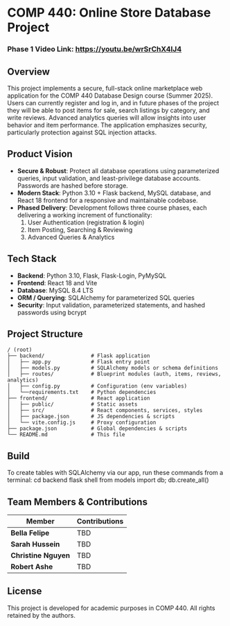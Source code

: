 # COMP 440: Online Store Database Project

### Phase 1 Video Link: https://youtu.be/wrSrChX4lJ4

## Overview

This project implements a secure, full-stack online marketplace web application for the COMP 440 Database Design course (Summer 2025). Users can currently register and log in, and in future phases of the project they will be able to post items for sale, search listings by category, and write reviews. Advanced analytics queries will allow insights into user behavior and item performance. The application emphasizes security, particularly protection against SQL injection attacks.

## Product Vision

- **Secure & Robust**: Protect all database operations using parameterized queries, input validation, and least-privilege database accounts. Passwords are hashed before storage.
- **Modern Stack**: Python 3.10 + Flask backend, MySQL database, and React 18 frontend for a responsive and maintainable codebase.
- **Phased Delivery**: Development follows three course phases, each delivering a working increment of functionality:
  1. User Authentication (registration & login)
  2. Item Posting, Searching & Reviewing
  3. Advanced Queries & Analytics

## Tech Stack

- **Backend**: Python 3.10, Flask, Flask-Login, PyMySQL
- **Frontend**: React 18 and Vite
- **Database**: MySQL 8.4 LTS
- **ORM / Querying**: SQLAlchemy for parameterized SQL queries
- **Security**: Input validation, parameterized statements, and hashed passwords using bcrypt

## Project Structure

```
/ (root)
├── backend/               # Flask application
│   ├── app.py             # Flask entry point
│   ├── models.py          # SQLAlchemy models or schema definitions
│   ├── routes/            # Blueprint modules (auth, items, reviews, analytics)
│   ├── config.py          # Configuration (env variables)
│   └──requirements.txt    # Python dependencies
├── frontend/              # React application
│   ├── public/            # Static assets
│   ├── src/               # React components, services, styles
│   ├── package.json       # JS dependencies & scripts
│   └── vite.config.js     # Proxy configuration
├── package.json           # Global dependencies & scripts
└── README.md              # This file
```

## Build

To create tables with SQLAlchemy via our app, run these commands from a terminal:
        cd backend
        flask shell
        from models import db; db.create_all()

## Team Members & Contributions

| Member            | Contributions                                          |
| ----------------- | ------------------------------------------------------ |
| **Bella Felipe**  | TBD                                                    |
| **Sarah Hussein** | TBD                                                    |
| **Christine Nguyen** | TBD                                                 |
| **Robert Ashe**   | TBD                                                    |

## License

This project is developed for academic purposes in COMP 440. All rights retained by the authors.
